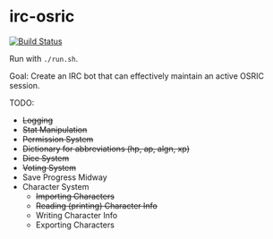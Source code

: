 irc-osric
=========

[![Build Status](https://travis-ci.org/vypr/irc-osric.svg?branch=master)](https://travis-ci.org/vypr/irc-osric)

Run with `./run.sh`.

Goal: Create an IRC bot that can effectively maintain an active OSRIC session.

TODO:

* ~~Logging~~
* ~~Stat Manipulation~~
* ~~Permission System~~
* ~~Dictionary for abbreviations (hp, ap, algn, xp)~~
* ~~Dice System~~
* ~~Voting System~~
* Save Progress Midway
* Character System
  * ~~Importing Characters~~
  * ~~Reading (printing) Character Info~~
  * Writing Character Info
  * Exporting Characters
